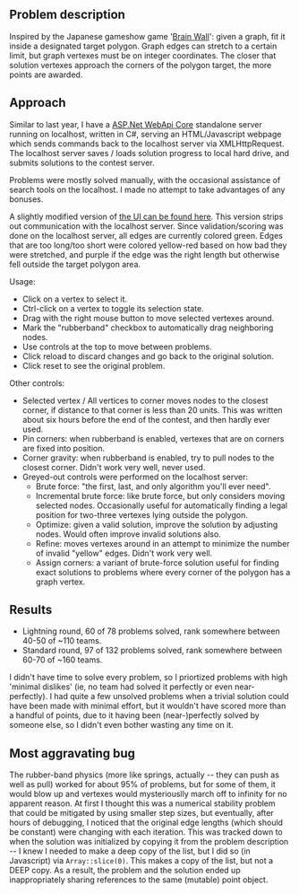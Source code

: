 ## Problem description

Inspired by the Japanese gameshow game '[Brain Wall](https://en.wikipedia.org/wiki/Brain_Wall)': given a graph, fit it inside 
a designated target polygon. Graph edges can stretch to a certain limit, but graph vertexes must be on integer coordinates. The 
closer that solution vertexes approach the corners of the polygon target, the more points are awarded.

## Approach

Similar to last year, I have a [ASP.Net WebApi Core](https://docs.microsoft.com/en-us/aspnet/core/web-api/?view=aspnetcore-5.0) 
standalone server running on localhost, written in C#, serving an HTML/Javascript webpage which sends commands back 
to the localhost server via XMLHttpRequest.  The localhost server saves / loads solution progress to local hard drive, and
submits solutions to the contest server.

Problems were mostly solved manually, with the occasional assistance of search tools on the localhost. I made no attempt
to take advantages of any bonuses.

A slightly modified version of [the UI can be found here](https://cashto.github.io/icfp2021/index.html). This version
strips out communication with the localhost server. Since validation/scoring was done on the localhost server, all edges are 
currently colored green. Edges that are too long/too short were colored yellow-red based on how bad they were
stretched, and purple if the edge was the right length but otherwise fell outside the target polygon area.

Usage:

* Click on a vertex to select it.
* Ctrl-click on a vertex to toggle its selection state.
* Drag with the right mouse button to move selected vertexes around.
* Mark the "rubberband" checkbox to automatically drag neighboring nodes.
* Use controls at the top to move between problems.
* Click reload to discard changes and go back to the original solution.
* Click reset to see the original problem.

Other controls:

* Selected vertex / All vertices to corner moves nodes to the closest corner, if distance 
to that corner is less than 20 units.  This was written about six hours before the end of the contest, 
and then hardly ever used.
* Pin corners: when rubberband is enabled, vertexes that are on corners are fixed into position.
* Corner gravity: when rubberband is enabled, try to pull nodes to the closest corner. Didn't work very well, never used.
* Greyed-out controls were performed on the localhost server:
    * Brute force: "the first, last, and only algorithm you'll ever need".
    * Incremental brute force: like brute force, but only considers moving selected nodes.  Occasionally useful 
      for automatically finding a legal position for two-three vertexes lying outside the polygon.
    * Optimize: given a valid solution, improve the solution by adjusting nodes.  Would often improve invalid solutions also.
    * Refine: moves vertexes around in an attempt to minimize the number of invalid "yellow" edges. Didn't work very well.
    * Assign corners: a variant of brute-force solution useful for finding exact solutions to problems where every corner of
      the polygon has a graph vertex.

## Results

* Lightning round, 60 of 78 problems solved, rank somewhere between 40-50 of ~110 teams.
* Standard round, 97 of 132 problems solved, rank somewhere between 60-70 of ~160 teams.

I didn't have time to solve every problem, so I priortized problems with high 'minimal dislikes' (ie, no team had
solved it perfectly or even near-perfectly).  I had quite a few unsolved problems when a trivial solution could have 
been made with minimal effort, but it wouldn't have scored more than a handful of points, due to it having been 
(near-)perfectly solved by someone else, so I didn't even bother wasting any time on it.

## Most aggravating bug

The rubber-band physics (more like springs, actually -- they can push as well as pull) worked for about 95% of problems,
but for some of them, it would blow up and vertexes would mysteriouslly march off to infinity for no apparent reason.
At first I thought this was a numerical stability problem that could be mitigated by using smaller step sizes, but
eventually, after hours of debugging, I noticed that the original edge lengths (which should be constant) were changing
with each iteration.  This was tracked down to when the solution was initialized by copying it from the problem description --
I knew I needed to make a deep copy of the list, but I did so (in Javascript) via ```Array::slice(0)```.  This makes a copy 
of the list, but not a DEEP copy.  As a result, the problem and the solution ended up inappropriately sharing 
references to the same (mutable) point object.
